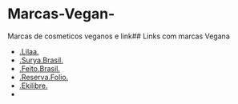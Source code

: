 # Marcas-Vegan-
Marcas de cosmeticos veganos e link## Links com marcas Vegana

- [.Lilaa.](https://lilaa.com.br/) 
- [.Surya.Brasil.](https://suryabrasil.com/)
- [.Feito.Brasil.](https://www.feitobrasil.com/)
- [.Reserva.Folio.](https://www.lojareservafolio.com.br/)
- [.Ekilibre.](https://ekilibreamazonia.com/)
- 

